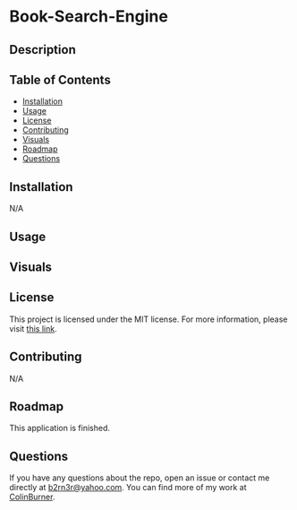 # Book-Search-Engine

## Description




## Table of Contents

- [Installation](#installation)
- [Usage](#usage)
- [License](#license)
- [Contributing](#contributing)
- [Visuals](#visuals)
- [Roadmap](#roadmap)
- [Questions](#questions)

## Installation

N/A

## Usage



## Visuals







## License

This project is licensed under the MIT license. For more information, please visit [this link](https://opensource.org/licenses/MIT).


## Contributing
N/A

## Roadmap

This application is finished.

## Questions

If you have any questions about the repo, open an issue or contact me directly at b2rn3r@yahoo.com. You can find more of my work at [ColinBurner](https://github.com/ColinBurner/).